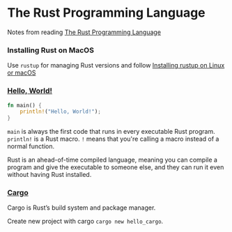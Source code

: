 # The Rust Programming Language

Notes from reading [The Rust Programming Language](https://doc.rust-lang.org/book/)

### Installing Rust on MacOS

Use `rustup` for managing Rust versions and follow [Installing rustup on Linux or macOS](https://doc.rust-lang.org/book/ch01-01-installation.html#installing-rustup-on-linux-or-macos)

### [Hello, World!](https://doc.rust-lang.org/book/ch01-02-hello-world.html#hello-world)

```rust
fn main() {
    println!("Hello, World!");
}
```

`main` is always the first code that runs in every executable Rust program.  
`println!` is a Rust macro. `!` means that you're calling a macro instead of a normal function.

Rust is an ahead-of-time compiled language, meaning you can compile a program and give the executable to someone else, and they can run it even without having Rust installed.

### [Cargo](https://doc.rust-lang.org/book/ch01-03-hello-cargo.html#hello-cargo)

Cargo is Rust’s build system and package manager.

Create new project with cargo `cargo new hello_cargo`.
